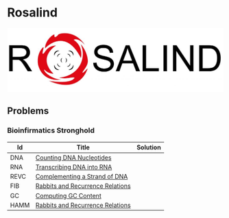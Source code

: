 # Rosalind

![rosalind logo](/assets/rosalind-cover.jpg)

## Problems

### Bioinfirmatics Stronghold

| Id   | Title                                                                   | Solution                              |
| ---- | ----------------------------------------------------------------------- | ------------------------------------- |
| DNA  | [Counting DNA Nucleotides](https://rosalind.info/problems/dna/)         | [](/src/rosalind/problems/dna/mod.rs) |
| RNA  | [Transcribing DNA into RNA](https://rosalind.info/problems/rna/)        |                                       |
| REVC | [Complementing a Strand of DNA](https://rosalind.info/problems/revc/)   |                                       |
| FIB  | [Rabbits and Recurrence Relations](https://rosalind.info/problems/fib/) |                                       |
| GC   | [Computing GC Content](https://rosalind.info/problems/gc/)              |                                       |
| HAMM | [Rabbits and Recurrence Relations](https://rosalind.info/problems/fib/) |                                       |
